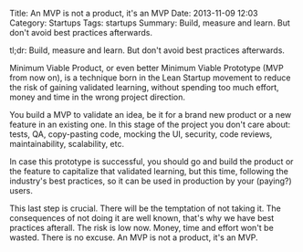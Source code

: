 Title: An MVP is not a product, it's an MVP
Date: 2013-11-09 12:03
Category: Startups
Tags: startups
Summary: Build, measure and learn. But don't avoid best practices afterwards.


tl;dr: Build, measure and learn. But don't avoid best practices afterwards.

Minimum Viable Product, or even better Minimum Viable Prototype (MVP from now
on), is a technique born in the Lean Startup movement to reduce the risk of
gaining validated learning, without spending too much effort, money and time in
the wrong project direction.

You build a MVP to validate an idea, be it for a brand new product or a new
feature in an existing one.
In this stage of the project you don't care about: tests, QA, copy-pasting code,
mocking the UI, security, code reviews, maintainability, scalability, etc.

In case this prototype is successful, you should go and build the product or
the feature to capitalize that validated learning, but this time, following
the industry's best practices, so it can be used in production by your
(paying?) users.

This last step is crucial. There will be the temptation of not taking it.
The consequences of not doing it are well known, that's why we have best
practices afterall.
The risk is low now. Money, time and effort won't be wasted. There is no excuse.
An MVP is not a product, it's an MVP.
